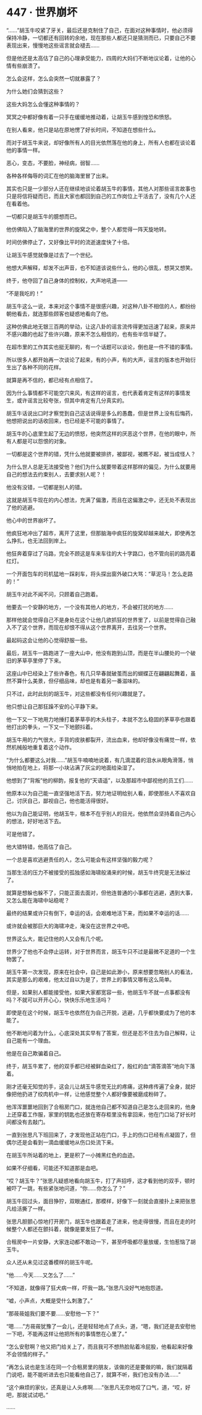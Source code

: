 # 447 · 世界崩坏

“……”胡玉牛咬紧了牙关，最后还是克制住了自己，在面对这种事情时，他必须得保持冷静，一切都还有回转的余地，现在那些人都还只是猜测而已，只要自己不要表现出来，慢慢地这些谣言就会褪去……

但是他还是太高估了自己的心理承受能力，四周的大妈们不断地议论着，让他的心情有些崩溃了。

怎么会这样，怎么会突然一切就暴露了？

为什么她们会猜到这些？

这些大妈怎么会懂这种事情的？

冥冥之中都好像有着一只手在缓缓地推动着，让胡玉牛感到惶恐和愤怒。

在别人看来，他只是站在原地愣了好长时间，不知道在想些什么。

而对于胡玉牛来说，却好像所有人的目光依然落在他的身上，所有人也都在谈论着他的事情一样。

恶心，变态，不要脸，神经病，弱智……

各种各样侮辱的词汇在他的脑海里冒了出来。

其实也只是一少部分人还在继续地谈论着胡玉牛的事情，其他人对那些谣言故事也只是将信将疑而已，而且大家也都回到自己的工作岗位上干活去了，没有几个人还在看着他。

一切都只是胡玉牛的臆想而已。

他仿佛陷入了脑海里的世界的旋窝之中，整个人都觉得一阵天旋地转。

时间仿佛停止了，又好像比平时的流逝速度快了十倍。

让胡玉牛感觉就像是过去了一个世纪。

他想大声解释，却发不出声音，也不知道该说些什么，他的心很乱，想哭又想笑。

终于，他夺回了自己身体的控制权，大声地吼道——

“不是我吃的！”

胡玉牛这么一说，本来对这个事情不是很感兴趣，对这种八卦不相信的人，都纷纷朝他看去，就连那些顾客也疑惑地看向了他。

这种仿佛此地无银三百两的举动，让这八卦的谣言流传得更加迅速了起来，原来并不感兴趣的也起了些许兴趣，原来不怎么相信的，也有些半信半疑了。

在超市里的工作其实也挺无聊的，有一个话题可以谈论，倒也是一件不错的事情。

所以很多人都开始再一次谈论了起来，有的小声，有的大声，谣言的版本也开始衍生出了各种不同的花样。

就算是再不信的，都已经有点相信了。

因为什么事情都不可能空穴来风，有这样的谣言，也代表着肯定有这样的事情发生，或许谣言比较夸张，但其中肯定有几分真实的。

胡玉牛话说出口时才察觉到自己这话说得是多么的愚蠢，但是世界上没有后悔药，他想把说出的话收回来，也已经是不可能的事情了。

胡玉牛的心底里生起了无边的愤怒，他突然这样的厌恶这个世界，在他的眼中，所有人都是可以怨恨的对象。

一切都是这个世界的错，凭什么他就要被排挤，被鄙视，被瞧不起，被当成怪人？

为什么世人总是无法接受他？他们为什么就要带着这样那样的偏见，为什么就要用自己的想法去约束别人，去要求别人呢？！

他没有没错，一切都是别人的错。

这就是胡玉牛现在的内心想法，充满了偏激，而且在这偏激之中，还无处不表现出了他的逃避。

他心中的世界崩坏了。

他疯狂地冲出了超市，离开了这里，但那脑海中疯狂的旋窝却越来越大，即使再怎么挣扎，也无法回到岸上。

他狂奔着穿过了马路，完全不顾这是车来车往的大十字路口，也不管向前的路亮着红灯。

一个开面包车的司机猛地一踩刹车，将头探出窗外破口大骂：“草泥马！怎么走路的！”

胡玉牛对此不闻不问，只顾着自己跑着。

他要去一个安静的地方，一个没有其他人的地方，不会被打扰的地方……

那样他就会觉得自己不是身处在这个让他几欲抓狂的世界里了，以前是觉得自己融入不了这个世界，而现在却恨不得从这个世界离开，去往另一个世界。

最起码这会让他的心觉得舒服一些。

最后，胡玉牛一路跑进了一座大山中，他没有跑到山顶，而是在半山腰处的一个破旧的茅草亭里停了下来。

这座山中已经染上了些许春色，有几只早春就破茧而出的蝴蝶正在翩翩起舞着，虽然不算什么美景，但仔细品味，却也是有着另一番滋味的。

只不过，此时此刻的胡玉牛，对这些都没有任何兴趣就是了。

他只想让自己那狂躁不安的心平静下来。

他一下又一下地用力地捶打着茅草亭的木头柱子，本就不怎么稳固的茅草亭也跟着他打出的拳头，一下又一下地颤抖着。

胡玉牛用的力气很大，手背的皮肤都裂开，流出血来，他却好像没有痛觉一样，依然机械般地重复着这个动作。

“为什么都要这么对我……”胡玉牛喃喃地说着，有几滴混着的泪水从眼角滑落，悄悄地拍在地上，将那一小块沾满了灰尘的地面给染湿了。

他想到了“背叛”他的柳韵，报复他的“天语遥”，以及那超市中鄙视他的员工们……

他原本以为自己能一直坚强地活下去，努力地证明给别人看，即使那些人不喜欢自己，讨厌自己，鄙视自己，他也能活得很好。

他以为自己能证明，他胡玉牛，根本不在乎别人的目光，他依然会坚持着自己内心的想法，好好地活下去。

可是他错了。

他大错特错，他高估了自己。

一个总是喜欢逃避责任的人，怎么可能会有这样坚强的毅力呢？

当那生活的压力不被接受的孤独感如海啸般涌来的时候，胡玉牛终究是无法躲过了。

就算是想躲也躲不了，只能正面去面对，但他连普通的小事都在逃避，遇到大事，又怎么能在海啸中站稳呢？

最终的结果或许只有倒下，幸运的话，会艰难地活下来，而如果不幸运的话……

或许就会被那巨大的海啸冲走，淹没在这世界之中吧。

世界这么大，能记住他的人又会有几个呢。

世界少了他也不会停止运转，对于世界而言，胡玉牛只不过是最微不足道的一个生物罢了。

胡玉牛第一次发现，原来在社会中，自己是如此渺小，原来想要忽略别人的看法，其实是那么的艰难，他太过自以为是了，世界上的事情又哪有这么简单。

但是，如果别人都能接受他，如果大家都宽容一些，他胡玉牛不就一点事都没有吗？不就可以开开心心，快快乐乐地生活吗？

即使是在这个时候，胡玉牛也依然在为自己开脱，逃避，几乎都快要成为了他的本能了。

他不断地问着为什么，心底深处其实早有了答案，但还是忍不住去为自己解释，让自己能有一个理由。

他是在自己欺骗着自己。

终于，胡玉牛累了，他的双手都已经被鲜血染红了，殷红的血“滴答滴答”地向下落着。

刚才还毫无知觉的手，这会儿让胡玉牛感觉无比的疼痛，这种疼传遍了全身，就好像把他扔进了绞肉机中一样，让他感觉整个人都好像要被磨成粉碎了。

他浑浑噩噩地回到了合租房门口，就连他自己都不知道自己是怎么走回来的，他身上还穿着工作服，家里的钥匙也还放在寄存柜里没有拿回来，他在门口站了好长时间都没有去敲门。

一直到张思凡下班回来了，才发现他正站在门口，手上的伤口已经有点凝固了，但偶尔还是会看到一滴血缓缓地从伤口处流下来。

在胡玉牛所站着的地上，更是积了一小摊黑红色的血迹。

如果不仔细看，可能还不知道那是血吧。

“哎？胡玉牛？”张思凡疑惑地看向胡玉牛，打了声招呼，这才看到他的双手，顿时被吓了一跳，有些紧张地问道，“你……你怎么了？”

胡玉牛回过头，面目狰狞，双眼通红，那模样，好像下一刻就会直接扑上来把张思凡给活撕了一样。

张思凡胆颤心惊地打开房门，胡玉牛也跟着走了进来，他走得很慢，而且在走的时候整个人都还在颤抖着，就像是要发狂了一样。

合租房中一片安静，大家连动都不敢动一下，甚至呼吸都尽量放缓，生怕惹恼了胡玉牛。

众人还从未见过这番模样的胡玉牛呢。

“他……今天……又怎么了……”

“不知道，就像得了狂犬病一样，吓我一跳。”张思凡没好气地抱怨道。

“嘘，小声点，大概是受什么刺激了。”

“那莜莜姐我们要不要……安慰他一下？”

“嗯……”方莜莜犹豫了一会儿，还是轻轻地点了点头，道，“嗯，我们还是去安慰他一下吧，不能再这样让他把所有的事情憋在心里了。”

“怎么安慰啊？他又把门给关上了，而且我可不想热脸贴着冷屁股，他看起来好像不会领情的样子。”

“再怎么说也是生活在同一个合租房里的朋友，该做的还是要做的嘛，我们就隔着门说吧，能不能听进去也只能看他自己了，就算不听，我们也没有办法……”

“这个麻烦的家伙，还真是让人头疼啊……”张思凡无奈地叹了口气，道，“哎，好吧，那就试试吧。”

……
